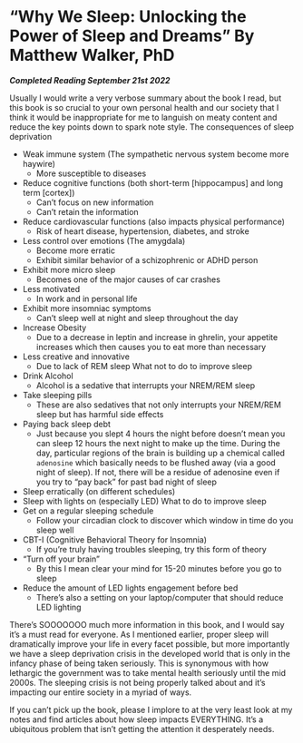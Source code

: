 # “Why We Sleep: Unlocking the Power of Sleep and Dreams” By Matthew Walker, PhD

***Completed Reading September 21st 2022***

Usually I would write a very verbose summary about the book I read, but this book is so crucial to your own personal health and our society that I think it would be inappropriate for me to languish on meaty content and reduce the key points down to spark note style.
The consequences of sleep deprivation
- Weak immune system (The sympathetic nervous system become more haywire)
    - More susceptible to diseases
- Reduce cognitive functions (both short-term [hippocampus] and long term [cortex])
    - Can’t focus on new information
    - Can’t retain the information
- Reduce cardiovascular functions (also impacts physical performance)
    - Risk of heart disease, hypertension, diabetes, and stroke
- Less control over emotions (The amygdala)
    - Become more erratic
    - Exhibit similar behavior of a schizophrenic or ADHD person
- Exhibit more micro sleep
    - Becomes one of the major causes of car crashes
- Less motivated
    - In work and in personal life
- Exhibit more insomniac symptoms
    - Can’t sleep well at night and sleep throughout the day
- Increase Obesity
    - Due to a decrease in leptin and increase in ghrelin, your appetite increases which then causes you to eat more than necessary
- Less creative and innovative
    - Due to lack of REM sleep
      What not to do to improve sleep
- Drink Alcohol
    - Alcohol is a sedative that interrupts your NREM/REM sleep
- Take sleeping pills
    - These are also sedatives that not only interrupts your NREM/REM sleep but has harmful side effects
- Paying back sleep debt
    - Just because you slept 4 hours the night before doesn’t mean you can sleep 12 hours the next night to make up the time. During the day, particular regions of the brain is building up a chemical called `adenosine` which basically needs to be flushed away (via a good night of sleep). If not, there will be a residue of adenosine even if you try to “pay back” for past bad night of sleep
- Sleep erratically (on different schedules)
- Sleep with lights on (especially LED)
  What to do to improve sleep
- Get on a regular sleeping schedule
    - Follow your circadian clock to discover which window in time do you sleep well
- CBT-I (Cognitive Behavioral Theory for Insomnia)
    - If you’re truly having troubles sleeping, try this form of theory
- “Turn off your brain”
    - By this I mean clear your mind for 15-20 minutes before you go to sleep
- Reduce the amount of LED lights engagement before bed
    - There’s also a setting on your laptop/computer that should reduce LED lighting

There’s SOOOOOOO much more information in this book, and I would say it’s a must read for everyone. As I mentioned earlier, proper sleep will dramatically improve your life in every facet possible, but more importantly we have a sleep deprivation crisis in the developed world that is only in the infancy phase of being taken seriously. This is synonymous with how lethargic the government was to take mental health seriously until the mid 2000s. The sleeping crisis is not being properly talked about and it’s impacting our entire society in a myriad of ways.

If you can’t pick up the book, please I implore to at the very least look at my notes and find articles about how sleep impacts EVERYTHING. It’s a ubiquitous problem that isn’t getting the attention it desperately needs.
